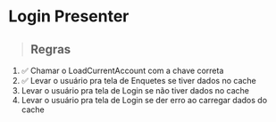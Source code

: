 # Login Presenter

> ## Regras
1. ✅ Chamar o LoadCurrentAccount com a chave correta
2. ✅ Levar o usuário pra tela de Enquetes se tiver dados no cache
3. Levar o usuário pra tela de Login se não tiver dados no cache
4. Levar o usuário pra tela de Login se der erro ao carregar dados do cache